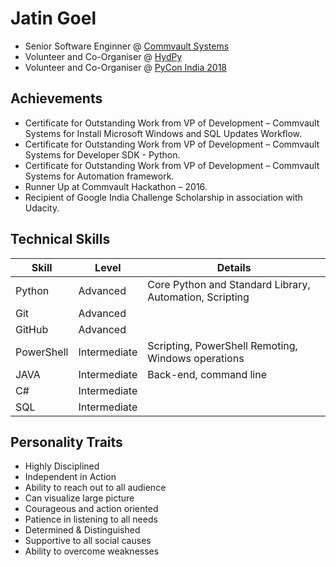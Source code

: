 # Jatin Goel

- Senior Software Enginner @ [Commvault Systems](https://github.com/CommvaultEngg/)
- Volunteer and Co-Organiser @ [HydPy](http://www.hydpy.org/)
- Volunteer and Co-Organiser @ [PyCon India 2018](https://in.pycon.org/2018/)

## Achievements
- Certificate for Outstanding Work from VP of Development – Commvault Systems for Install
Microsoft Windows and SQL Updates Workflow.
- Certificate for Outstanding Work from VP of Development – Commvault Systems for
Developer SDK - Python.
- Certificate for Outstanding Work from VP of Development – Commvault Systems for
Automation framework.
- Runner Up at Commvault Hackathon – 2016.
- Recipient of Google India Challenge Scholarship in association with Udacity.

## Technical Skills
| Skill      	| Level        	| Details                                                 	|
|------------	|--------------	|---------------------------------------------------------	|
| Python     	| Advanced     	| Core Python and Standard Library, Automation, Scripting 	|
| Git        	| Advanced     	|                                                         	|
| GitHub     	| Advanced     	|                                                         	|
| PowerShell 	| Intermediate 	| Scripting, PowerShell Remoting, Windows operations      	|
| JAVA       	| Intermediate 	| Back-end, command line                                  	|
| C#         	| Intermediate 	|                                                         	|
| SQL        	| Intermediate 	|                                                         	|

## Personality Traits
- Highly Disciplined
- Independent in Action
- Ability to reach out to all audience
- Can visualize large picture
- Courageous and action oriented
- Patience in listening to all needs
- Determined & Distinguished
- Supportive to all social causes
- Ability to overcome weaknesses
